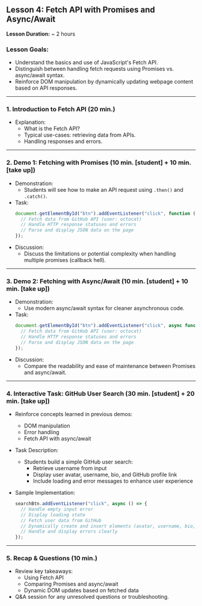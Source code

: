## Lesson 4: Fetch API with Promises and Async/Await

**Lesson Duration:** ~ 2 hours

### Lesson Goals:
- Understand the basics and use of JavaScript's Fetch API.
- Distinguish between handling fetch requests using Promises vs. async/await syntax.
- Reinforce DOM manipulation by dynamically updating webpage content based on API responses.

---

### 1. Introduction to Fetch API (20 min.)
- Explanation:
  - What is the Fetch API?
  - Typical use-cases: retrieving data from APIs.
  - Handling responses and errors.

---

### 2. Demo 1: Fetching with Promises (10 min. [student] + 10 min. [take up])
- Demonstration:
  - Students will see how to make an API request using `.then()` and `.catch()`.
- Task:
  ```javascript
  document.getElementById("btn").addEventListener("click", function () {
    // Fetch data from GitHub API (user: octocat)
    // Handle HTTP response statuses and errors
    // Parse and display JSON data on the page
  });
  ```
- Discussion:
  - Discuss the limitations or potential complexity when handling multiple promises (callback hell).

---

### 3. Demo 2: Fetching with Async/Await (10 min. [student] + 10 min. [take up])
- Demonstration:
  - Use modern async/await syntax for cleaner asynchronous code.
- Task:
  ```javascript
  document.getElementById("btn").addEventListener("click", async function () {
    // Fetch data from GitHub API (user: octocat)
    // Handle HTTP response statuses and errors
    // Parse and display JSON data on the page
  });
  ```
- Discussion:
  - Compare the readability and ease of maintenance between Promises and async/await.

---

### 4. Interactive Task: GitHub User Search (30 min. [student] + 20 min. [take up])
- Reinforce concepts learned in previous demos:
  - DOM manipulation
  - Error handling
  - Fetch API with async/await
- Task Description:
  - Students build a simple GitHub user search:
    - Retrieve username from input
    - Display user avatar, username, bio, and GitHub profile link
    - Include loading and error messages to enhance user experience

- Sample Implementation:
  ```javascript
  searchBtn.addEventListener("click", async () => {
    // Handle empty input error
    // Display loading state
    // Fetch user data from GitHub
    // Dynamically create and insert elements (avatar, username, bio, profile link)
    // Handle and display errors clearly
  });
  ```

---

### 5. Recap & Questions (10 min.)
- Review key takeaways:
  - Using Fetch API
  - Comparing Promises and async/await
  - Dynamic DOM updates based on fetched data
- Q&A session for any unresolved questions or troubleshooting.